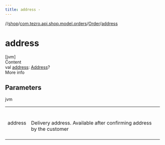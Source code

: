 ```yaml
---
title: address -
---
```

//[shop](../../../index.md)/[com.tezro.api.shop.model.orders](../index.md)/[Order](index.md)/[address](address.md)



# address  
[jvm]  
Content  
val [address](address.md): [Address](../../com.tezro.api.shop.model.orders.address/-address/index.md)?  
More info  


## Parameters  
  
jvm  
  
| | |
|---|---|
| <a name="com.tezro.api.shop.model.orders/Order/address/#/PointingToDeclaration/"></a>address| <a name="com.tezro.api.shop.model.orders/Order/address/#/PointingToDeclaration/"></a><br><br>Delivery address. Available after confirming address by the customer<br><br>|
  
  



